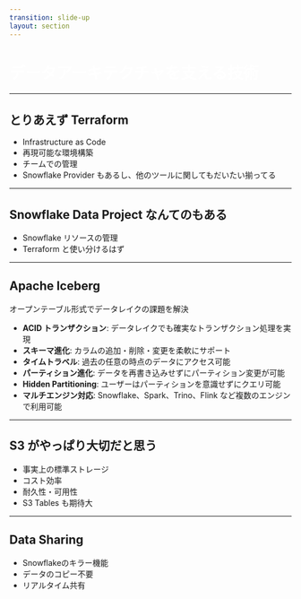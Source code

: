 ```yaml
---
transition: slide-up
layout: section
---
```


# データアーキテクチャを支える技術

<style>
h1 {
    color: #ffffff;
}
</style>

---

## とりあえず Terraform

- Infrastructure as Code
- 再現可能な環境構築
- チームでの管理
- Snowflake Provider もあるし、他のツールに関してもだいたい揃ってる

---

## Snowflake Data Project なんてのもある

- Snowflake リソースの管理
- Terraform と使い分けるはず

---

## Apache Iceberg

オープンテーブル形式でデータレイクの課題を解決

- **ACID トランザクション**: データレイクでも確実なトランザクション処理を実現
- **スキーマ進化**: カラムの追加・削除・変更を柔軟にサポート
- **タイムトラベル**: 過去の任意の時点のデータにアクセス可能
- **パーティション進化**: データを再書き込みせずにパーティション変更が可能
- **Hidden Partitioning**: ユーザーはパーティションを意識せずにクエリ可能
- **マルチエンジン対応**: Snowflake、Spark、Trino、Flink など複数のエンジンで利用可能

---

## S3 がやっぱり大切だと思う

- 事実上の標準ストレージ
- コスト効率
- 耐久性・可用性
- S3 Tables も期待大

---

## Data Sharing

- Snowflakeのキラー機能
- データのコピー不要
- リアルタイム共有
